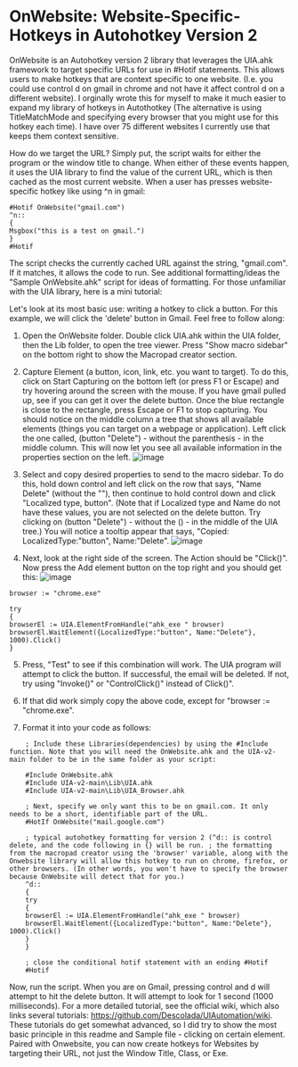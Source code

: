 # OnWebsite: Website-Specific-Hotkeys in Autohotkey Version 2

OnWebsite is an Autohotkey version 2 library that leverages the UIA.ahk framework to target specific URLs for use in #Hotif statements. This allows users to make hotkeys that are context specific to one website. (I.e. you could use control d on gmail in chrome and not have it affect control d on a different website). I orginally wrote this for myself to make it much easier to expand my library of hotkeys in Autothotkey (The alternative is using TitleMatchMode and specifying every browser that you might use for this hotkey each time). I have over 75 different websites I currently use that keeps them context sensitive.

How do we target the URL? Simply put, the script waits for either the program or the window title to change. When either of these events happen, it uses the UIA library to find the value of the current URL, which is then cached as the most current website. When a user has presses website-specific hotkey like using ^n in gmail:

```
#Hotif OnWebsite("gmail.com")
^n::
{
Msgbox("this is a test on gmail.")
}
#Hotif
```

The script checks the currently cached URL against the string, "gmail.com". If it matches, it allows the code to run. See additional formatting/ideas the "Sample OnWebsite.ahk" script for ideas of formatting. For those unfamiliar with the UIA library, here is a mini tutorial:

Let's look at its most basic use: writing a hotkey to click a button. For this example, we will click the 'delete' button in Gmail. Feel free to follow along:

1. Open the OnWebsite folder. Double click UIA.ahk within the UIA folder, then the Lib folder, to open the tree viewer. Press "Show macro sidebar" on the bottom right to show the Macropad creator section.
2. Capture Element (a button, icon, link, etc. you want to target). To do this, click on Start Capturing on the bottom left (or press F1 or Escape) and try hovering around the screen with the mouse. If you have gmail pulled up, see if you can get it over the delete button.
Once the blue rectangle is close to the rectangle, press Escape or F1 to stop capturing. You should notice on the middle column a tree that shows all available elements (things you can target on a webpage or application). Left click the one called, (button "Delete") - without the parenthesis - in the middle column. This will now let you see all available information in the properties section on the left.
![image](https://github.com/user-attachments/assets/cbcc94b2-e4bf-47b7-b4e1-6ed8002d7c6e)

4. Select and copy desired properties to send to the macro sidebar. To do this, hold down control and left click on the row that says, "Name Delete" (without the ""), then continue to hold control down and click "Localized type, button". (Note that if Localized type and Name do not have these values, you are not selected on the delete button. Try clicking on (button "Delete") - without the () -  in the middle of the UIA tree.) You will notice a tooltip appear that says, "Copied: LocalizedType:"button", Name:"Delete". 
![image](https://github.com/user-attachments/assets/a1211f03-970a-4f8d-989f-9b942fb3401b)

6. Next, look at the right side of the screen. The Action should be "Click()". Now press the Add element button on the top right and you should get this:
![image](https://github.com/user-attachments/assets/b69b96c8-e5b2-4995-b4ef-e42394f5c9f6)
```
browser := "chrome.exe"

try
{
browserEl := UIA.ElementFromHandle("ahk_exe " browser)
browserEl.WaitElement({LocalizedType:"button", Name:"Delete"}, 1000).Click()
}
```

5. Press, "Test" to see if this combination will work. The UIA program will attempt to click the button. If successful, the email will be deleted. If not, try using "Invoke()" or "ControlClick()" instead of Click()".

6. If that did work simply copy the above code, except for "browser := "chrome.exe".

7. Format it into your code as follows:

```
    ; Include these Libraries(dependencies) by using the #Include function. Note that you will need the OnWebsite.ahk and the UIA-v2-main folder to be in the same folder as your script:

    #Include OnWebsite.ahk
    #Include UIA-v2-main\Lib\UIA.ahk
    #Include UIA-v2-main\Lib\UIA_Browser.ahk

    ; Next, specify we only want this to be on gmail.com. It only needs to be a short, identifiable part of the URL.
    #HotIf OnWebsite("mail.google.com")

    ; typical autohotkey formatting for version 2 (^d:: is control delete, and the code following in {} will be run. ; the formatting from the macropad creator using the 'browser' variable, along with the Onwebsite library will allow this hotkey to run on chrome, firefox, or other browsers. (In other words, you won't have to specify the browser because OnWebsite will detect that for you.)
    ^d::
    {
    try
    {
    browserEl := UIA.ElementFromHandle("ahk_exe " browser)
    browserEl.WaitElement({LocalizedType:"button", Name:"Delete"}, 1000).Click()
    }
    }

    ; close the conditional hotif statement with an ending #Hotif
    #Hotif
```

Now, run the script. When you are on Gmail, pressing control and d will attempt to hit the delete button. It will attempt to look for 1 second (1000 milliseconds). 
For a more detailed tutorial, see the official wiki, which also links several tutorials: https://github.com/Descolada/UIAutomation/wiki. These tutorials do get somewhat advanced, so I did try to show the most basic principle in this readme and Sample file - clicking on certain element. Paired with Onwebsite, you can now create hotkeys for Websites by targeting their URL, not just the Window Title, Class, or Exe. 

